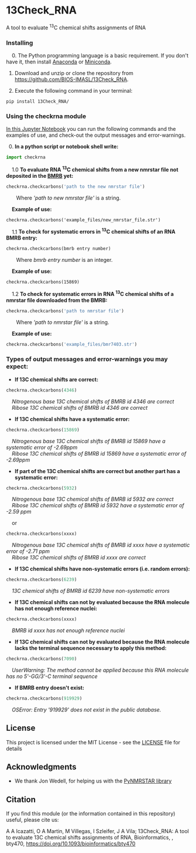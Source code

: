 # 13Check_RNA
A tool to evaluate <sup>13</sup>C chemical shifts assignments of RNA

### Installing

&nbsp;&nbsp;&nbsp;&nbsp;0. The Python programming language is a basic requirement. If you don't have it, then install [Anaconda](https://anaconda.org/) or [Miniconda](https://conda.io/miniconda.html). 

1. Download and unzip or clone the repository from https://github.com/BIOS-IMASL/13Check_RNA.

2. Execute the following command in your terminal:
 
```
pip install 13Check_RNA/
```

### Using the checkrna module

[In this Jupyter Notebook](https://github.com/BIOS-IMASL/13Check_RNA/ExampleNotebook.ipynb) you can run the following commands and the examples of use, and check-out the output messages and error-warnings. 

0. **In a python script or notebook shell write:**

```python
import checkrna
```

&nbsp;&nbsp;&nbsp;&nbsp;1.0 **To evaluate RNA <sup>13</sup>C chemical shifts from a new nmrstar file not deposited in the [BMRB](http://www.bmrb.wisc.edu/) yet:**

```python
checkrna.checkcarbons('path to the new nmrstar file')
```

&nbsp;&nbsp;&nbsp;&nbsp;&nbsp;&nbsp;&nbsp;Where <i>'path to new nmrstar file'</i> is a string.

&nbsp;&nbsp;&nbsp;&nbsp;**Example of use:**

```
checkrna.checkcarbons('example_files/new_nmrstar_file.str')
```

&nbsp;&nbsp;&nbsp;&nbsp;1.1 **To check for systematic errors in <sup>13</sup>C chemical shifts of an RNA BMRB entry:** 

```python
checkrna.checkcarbons(bmrb entry number)
```

&nbsp;&nbsp;&nbsp;&nbsp;&nbsp;&nbsp;&nbsp;Where <i>bmrb entry number</i> is an integer.

&nbsp;&nbsp;&nbsp;&nbsp;**Example of use:**

```
checkrna.checkcarbons(15869)
```

&nbsp;&nbsp;&nbsp;&nbsp;1.2 **To check for systematic errors in RNA <sup>13</sup>C chemical shifts of a nmrstar file downloaded from the BMRB:** 

```python
checkrna.checkcarbons('path to nmrstar file')
```
&nbsp;&nbsp;&nbsp;&nbsp;&nbsp;&nbsp;&nbsp;Where <i>'path to nmrstar file'</i> is a string.


&nbsp;&nbsp;&nbsp;&nbsp;**Example of use:**


```python
checkrna.checkcarbons('example_files/bmr7403.str')
```

### Types of output messages and error-warnings you may expect:

* **If 13C chemical shifts are correct:**


```python
checkrna.checkcarbons(4346)
```

&nbsp;&nbsp;&nbsp;&nbsp;*Nitrogenous base 13C chemical shifts of BMRB id 4346 are correct*\
&nbsp;&nbsp;&nbsp;&nbsp;*Ribose 13C chemical shifts of BMRB id 4346 are correct*

* **If 13C chemical shifts have a systematic error:**

```python
checkrna.checkcarbons(15869)
```
&nbsp;&nbsp;&nbsp;&nbsp;*Nitrogenous base 13C chemical shifts of BMRB id 15869 have a systematic error of -2.69ppm*\
&nbsp;&nbsp;&nbsp;&nbsp;*Ribose 13C chemical shifts of BMRB id 15869 have a systematic error of -2.69ppm*

* **If part of the 13C chemical shifts are correct but another part has a systematic error:**

```python
checkrna.checkcarbons(5932)
```
&nbsp;&nbsp;&nbsp;&nbsp;*Nitrogenous base 13C chemical shifts of BMRB id 5932 are correct*\
&nbsp;&nbsp;&nbsp;&nbsp;*Ribose 13C chemical shifts of BMRB id 5932 have a systematic error of -2.59 ppm*

&nbsp;&nbsp;&nbsp;&nbsp;or

```python
checkrna.checkcarbons(xxxx)
```
&nbsp;&nbsp;&nbsp;&nbsp;*Nitrogenous base 13C chemical shifts of BMRB id xxxx  have a systematic error of -2.71 ppm*\
&nbsp;&nbsp;&nbsp;&nbsp;*Ribose 13C chemical shifts of BMRB id xxxx are correct*

* **If 13C chemical shifts have non-systematic errors (i.e. random errors):**

```python
checkrna.checkcarbons(6239) 
```
&nbsp;&nbsp;&nbsp;&nbsp;*13C chemical shifts of BMRB id 6239 have non-systematic errors*

* **If 13C chemical shifts can not by evaluated because the RNA molecule has not enough reference nuclei:**

```python
checkrna.checkcarbons(xxxx) 
```
&nbsp;&nbsp;&nbsp;&nbsp;*BMRB id xxxx has not enough reference nuclei*

* **If 13C chemical shifts can not by evaluated because the RNA molecule lacks the terminal sequence necessary to apply this method:**

```python
checkrna.checkcarbons(7090)
```
&nbsp;&nbsp;&nbsp;&nbsp;*UserWarning: The method cannot be applied because this RNA molecule has no 5'-GG/3'-C terminal sequence*

* **If BMRB entry doesn't exist:**

```python
checkrna.checkcarbons(919929) 
```
&nbsp;&nbsp;&nbsp;&nbsp;*OSError: Entry '919929' does not exist in the public database.*


## License

This project is licensed under the MIT License - see the [LICENSE](LICENSE) file for details

## Acknowledgments

* We thank Jon Wedell, for helping us with the [PyNMRSTAR library](https://github.com/uwbmrb/PyNMRSTAR)

## Citation

If you find this module (or the information contained in this repository) useful, please cite us:

A A Icazatti, O A Martin, M Villegas, I Szleifer, J A Vila; 13Check_RNA: A tool to evaluate 13C chemical shifts assignments of RNA, Bioinformatics, , bty470, https://doi.org/10.1093/bioinformatics/bty470

